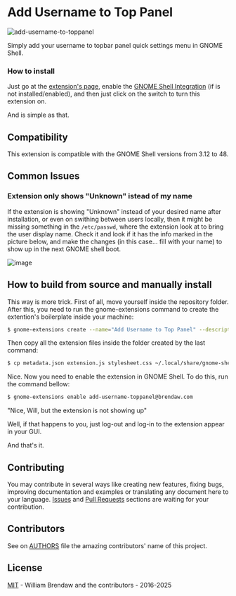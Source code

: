 # Add Username to Top Panel

![add-username-to-toppanel](https://extensions.gnome.org/extension-data/screenshots/screenshot_1108_zJTOY5M.png)

Simply add your username to topbar panel quick settings menu in GNOME Shell.

### How to install

Just go at the [extension's page](https://extensions.gnome.org/extension/1108/add-username-to-top-panel/), enable the [GNOME Shell Integration](https://wiki.gnome.org/Projects/GnomeShellIntegrationForChrome) (if is not installed/enabled), and then just click on the switch to turn this extension on.

And is simple as that.

## Compatibility

This extension is compatible with the GNOME Shell versions from 3.12 to 48.

## Common Issues

### Extension only shows "Unknown" istead of my name

If the extension is showing "Unknown" instead of your desired name after installation, or even on swithing between users locally, then it might be missing something in the `/etc/passwd`, where the extension look at to bring the user display name. Check it and look if it has the info marked in the picture below, and make the changes (in this case... fill with your name) to show up in the next GNOME shell boot.

![image](https://user-images.githubusercontent.com/3674847/210005925-bd7c1aab-5d05-4650-987f-869fda41e8a6.png)

## How to build from source and manually install

This way is more trick. First of all, move yourself inside the repository folder. After this, you need to run the gnome-extensions command to create the extention's boilerplate inside your machine:

``` bash
$ gnome-extensions create --name="Add Username to Top Panel" --description="Simply add your username to topbar panel quick settings menu" --uuid="add-username-toppanel@brendaw.com"
```

Then copy all the extension files inside the folder created by the last command:

``` bash
$ cp metadata.json extension.js stylesheet.css ~/.local/share/gnome-shell/extensions/add-username-toppanel@brendaw.com`
```

Nice. Now you need to enable the extension in GNOME Shell. To do this, run the command bellow:

``` bash
$ gnome-extensions enable add-username-toppanel@brendaw.com
```

"Nice, Will, but the extension is not showing up"

Well, if that happens to you, just log-out and log-in to the extension appear in your GUI.

And that's it.

## Contributing

You may contribute in several ways like creating new features, fixing bugs, improving documentation and examples or translating any document here to your language. [Issues](https://github.com/brendaw/add-username-toppanel/issues) and [Pull Requests](https://github.com/brendaw/add-username-toppanel/pulls) sections are waiting for your contribution.

## Contributors

See on [AUTHORS](AUTHORS.md) file the amazing contributors' name of this project.

## License

[MIT](LICENSE) - William Brendaw and the contributors - 2016-2025
